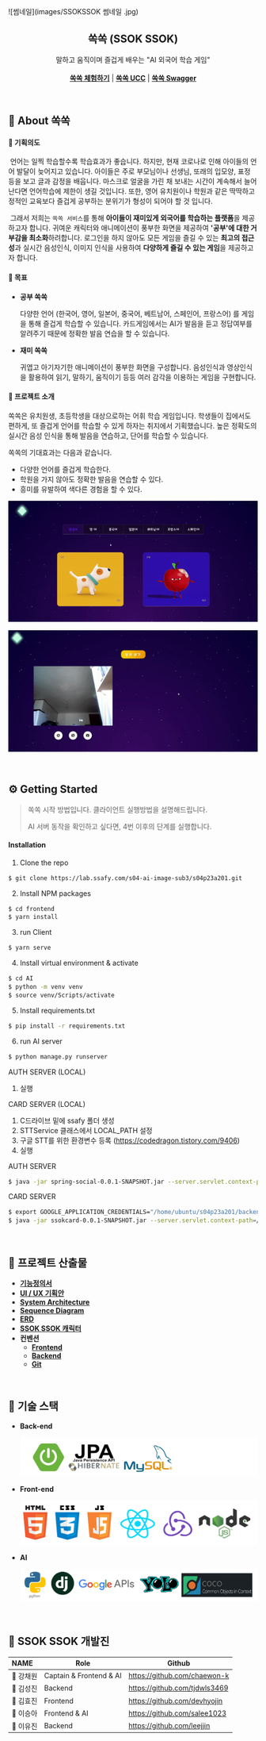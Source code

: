 ![썸네일](images/SSOKSSOK 썸네일 .jpg)



<h2 align="center">쏙쏙 (SSOK SSOK)</h2>

  <p align="center">
    말하고 움직이며 즐겁게 배우는 "AI 외국어 학습 게임"
    <br />
    <br />
    <a href="https://j4a201.p.ssafy.io"><strong>쏙쏙 체험하기</strong></a> |
  	<a href="https://www.youtube.com/watch?v=JT6PqCYbu50"><strong>쏙쏙 UCC</strong></a> | <a href="https://j4a201.p.ssafy.io/card-api/swagger-ui.html"><strong>쏙쏙 Swagger</strong></a> 
</p>

<br />

## 💖 About 쏙쏙

#### 💜 기획의도

​	언어는 일찍 학습할수록 학습효과가 좋습니다. 하지만, 현재 코로나로 인해 아이들의 언어 발달이 늦어지고 있습니다. 아이들은 주로 부모님이나 선생님, 또래의 입모양, 표정 등을 보고 글과 감정을 배웁니다. 마스크로 얼굴을 가린 채 보내는 시간이 계속해서 늘어난다면 언어학습에 제한이 생길 것입니다. 또한, 영어 유치원이나 학원과 같은 딱딱하고 정적인 교육보다 즐겁게 공부하는 분위기가 형성이 되어야 할 것 입니다. 

​	그래서 저희는 `쏙쏙 서비스`를 통해 **아이들이 재미있게 외국어를 학습하는 플랫폼**을 제공하고자 합니다. 귀여운 캐릭터와 애니메이션이 풍부한 화면을 제공하여 **'공부'에 대한 거부감을 최소화**하려합니다. 로그인을 하지 않아도 모든 게임을 즐길 수 있는 **최고의 접근성**과 실시간 음성인식, 이미지 인식을 사용하여 **다양하게 즐길 수 있는 게임**을 제공하고자 합니다.

#### 💙 목표

- **공부 쏙쏙**

  다양한 언어 (한국어, 영어, 일본어, 중국어, 베트남어, 스페인어, 프랑스어) 를 게임을 통해 즐겁게 학습할 수 있습니다. 카드게임에서는 AI가 발음을 듣고 정답여부를 알려주기 때문에 정확한 발음 연습을 할 수 있습니다.

- **재미 쏙쏙**

  귀엽고 아기자기한 애니메이션이 풍부한 화면을 구성합니다. 음성인식과 영상인식을 활용하여 읽기, 말하기, 움직이기 등등 여러 감각을 이용하는 게임을 구현합니다.

#### 💛 프로젝트 소개

쏙쏙은 유치원생, 초등학생을 대상으로하는 어휘 학습 게임입니다. 학생들이 집에서도 편하게, 또 즐겁게 언어를 학습할 수 있게 하자는 취지에서 기획했습니다. 높은 정확도의 실시간 음성 인식을 통해 발음을 연습하고, 단어를 학습할 수 있습니다. 

쏙쏙의 기대효과는 다음과 같습니다. 

- 다양한 언어를 즐겁게 학습한다. 
- 학원을 가지 않아도 정확한 발음을 연습할 수 있다. 
- 흥미를 유발하여 색다른 경험을 할 수 있다.
  

![카드게임](images/카드게임.gif)

![스마트카메라 게임](images/스마트카메라게임.gif)



<br/>

## :gear: Getting Started

> 쏙쏙 시작 방법입니다. 클라이언트 실행방법을 설명해드립니다. 
>
> AI 서버 동작을 확인하고 싶다면, 4번 이후의 단계를 실행합니다. 

#### Installation

1. Clone the repo

```bash
$ git clone https://lab.ssafy.com/s04-ai-image-sub3/s04p23a201.git
```

2. Install NPM packages

```bash
$ cd frontend
$ yarn install
```

3. run Client

```bash
$ yarn serve
```

4. Install virtual environment & activate

```bash
$ cd AI
$ python -m venv venv
$ source venv/Scripts/activate
```

5. Install requirements.txt

```bash
$ pip install -r requirements.txt
```

6. run AI server

```bash
$ python manage.py runserver
```

AUTH SERVER (LOCAL)
1. 실행

CARD SERVER (LOCAL)
1. C드라이브 밑에 ssafy 폴더 생성
2. STTService 클래스에서 LOCAL_PATH 설정
3. 구글 STT를 위한 환경변수 등록 (https://codedragon.tistory.com/9406)
4. 실행

AUTH SERVER
```bash
$ java -jar spring-social-0.0.1-SNAPSHOT.jar --server.servlet.context-path=/api
```

CARD SERVER
```bash
$ export GOOGLE_APPLICATION_CREDENTIALS="/home/ubuntu/s04p23a201/backend/ssokssok-bd6c9dfa56f1.json"
$ java -jar ssokcard-0.0.1-SNAPSHOT.jar --server.servlet.context-path=/card-api --server.port=8081
```

<br />

## 📝 프로젝트 산출물

- **[기능정의서](https://drive.google.com/file/d/11XOk8slJzFT4OeCsT6g3aLQEHd_RBoXg/view?usp=sharing)**
- **[UI / UX 기획안](https://scene.zeplin.io/project/604b1c4af2a74e9762e56a2d)**
- **[System Architecture](https://drive.google.com/file/d/19y2MbwZZ95L9JA6VQIllqFZ0w4mA59rA/view?usp=sharing)**
- **[Sequence Diagram](https://drive.google.com/file/d/1c7BolW2JJO93Pzp6klOJCkBfVWN7PDVL/view?usp=sharing)**
- **[ERD](https://drive.google.com/file/d/18sHSiUtDEcqbO-vGqu8C-v-mPQFvyy0z/view?usp=sharing)**
- **[SSOK SSOK 캐릭터](https://drive.google.com/file/d/1zRdfSxZIA801fQne7WxAXuDk7FcNf4Yv/view?usp=sharing)**
- **컨벤션**
  - **[Frontend](https://drive.google.com/file/d/1r4TwL8FZPtXl6Qu_URC9X5fPLwS4ewhY/view?usp=sharing)**
  - **[Backend](https://drive.google.com/file/d/1Lu1NI_9eoSqKUJLGmqbckmLPx6H8yEfh/view?usp=sharing)**
  - **[Git](https://drive.google.com/file/d/1JF-gLLxCqfaKGRXeTzfED7pqIz8puCCE/view?usp=sharing)**

<br/>

## 🔨 기술 스택

- **Back-end**

  ![기술스택-1](images/기술스택-1.png)
- **Front-end**

  ![기술스택-2](images/기술스택-2.png)
- **AI**

  ![기술스택-3](images/기술스택-3.png)

<br/>

## 👬 SSOK SSOK 개발진

| NAME           | Role                    | Github                        |
| :------------- | ----------------------- | ----------------------------- |
| :crown: 강채원 | Captain & Frontend & AI | https://github.com/chaewon-k  |
| 👦 김성진       | Backend                 | https://github.com/tjdwls3469 |
| 👧 김효진       | Frontend                | https://github.com/devhyojin  |
| 👧 이승아       | Frontend & AI           | https://github.com/salee1023  |
| 👧 이유진       | Backend                 | https://github.com/leejjin    |
